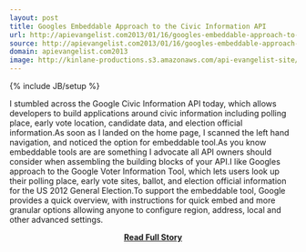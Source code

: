 ```yaml
---
layout: post
title: Googles Embeddable Approach to the Civic Information API
url: http://apievangelist.com2013/01/16/googles-embeddable-approach-to-the-civic-information-api/
source: http://apievangelist.com2013/01/16/googles-embeddable-approach-to-the-civic-information-api/
domain: apievangelist.com2013
image: http://kinlane-productions.s3.amazonaws.com/api-evangelist-site/blog/Google-Voter-Information-Widget.png
---
```

{% include JB/setup %}<p>I stumbled across the Google Civic Information API today, which allows developers to build applications around civic information including polling place, early vote location, candidate data, and election official information.As soon as I landed on the home page, I scanned the left hand navigation, and noticed the option for embeddable tool.As you know embeddable tools are are something I advocate all API owners should consider when assembling the building blocks of your API.I like Googles approach to the Google Voter Information Tool, which lets users look up their polling place, early vote sites, ballot, and election official information for the US 2012 General Election.To support the embeddable tool, Google provides a quick overview, with instructions for quick embed and more granular options allowing anyone to configure region, address, local and other advanced settings.</p>
<center><p><a href="http://apievangelist.com2013/01/16/googles-embeddable-approach-to-the-civic-information-api/" style='padding:25px; font-sze:18px; font-weight: bold;'>Read Full Story</a></p></center>
